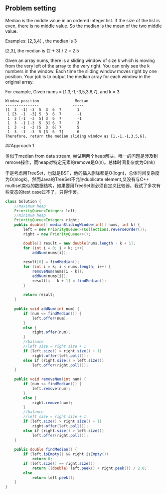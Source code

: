 ## Problem setting
Median is the middle value in an ordered integer list. If the size of the list is even, there is no middle value. So the median is the mean of the two middle value.

Examples: 
[2,3,4] , the median is 3

[2,3], the median is (2 + 3) / 2 = 2.5

Given an array nums, there is a sliding window of size k which is moving from the very left of the array to the very right. You can only see the k numbers in the window. Each time the sliding window moves right by one position. Your job is to output the median array for each window in the original array.

For example,
Given nums = [1,3,-1,-3,5,3,6,7], and k = 3.

```
Window position                Median
---------------               -----
[1  3  -1] -3  5  3  6  7       1
 1 [3  -1  -3] 5  3  6  7       -1
 1  3 [-1  -3  5] 3  6  7       -1
 1  3  -1 [-3  5  3] 6  7       3
 1  3  -1  -3 [5  3  6] 7       5
 1  3  -1  -3  5 [3  6  7]      6
Therefore, return the median sliding window as [1,-1,-1,3,5,6].
```

##Approach 1

类似于median from data stream, 尝试用两个heap解决。唯一的问题是涉及到remove操作，而heap对特定元素的remove是O(n)。总体时间复杂度为O(nk)

于是考虑用TreeSet，也就是BST，他的插入删除都是O(logn)，总体时间复杂度为O(nlogk)。然而Java的TreeSet不允许duplicate element,又没有与C++ multiset类似的数据结构，如果要用TreeSet则必须自定义比较器。我试了多次有些变态的test case过不了，只得作罢。

```java
class Solution {
    //maximum heap
    PriorityQueue<Integer> left;
    //minimum heap
    PriorityQueue<Integer> right;
    public double[] medianSlidingWindow(int[] nums, int k) {
        left = new PriorityQueue<>(Collections.reverseOrder());
        right = new PriorityQueue<>();

        double[] result = new double[nums.length - k + 1];
        for (int i = 0; i < k; i++) 
            addNum(nums[i]);
        
        result[0] = findMedian();
        for (int i = k; i < nums.length; i++) {
            removeNum(nums[i - k]);
            addNum(nums[i]);
            result[i - k + 1] = findMedian();
        }
        
        return result;
    }
    
    public void addNum(int num) {
        if (num <= findMedian()) {
            left.offer(num);
        }
        else {
            right.offer(num);
        }
        //balance
        //left size = right size + 1
        if (left.size() > right.size() + 1)
            right.offer(left.poll());
        else if (right.size() > left.size())
            left.offer(right.poll());
    }
    
    public void removeNum(int num) {
        if (num <= findMedian()) {
            left.remove(num);
        }
        else {
            right.remove(num);
        }
        //balance
        //left size = right size + 1
        if (left.size() > right.size() + 1)
            right.offer(left.poll());
        else if (right.size() > left.size())
            left.offer(right.poll());
    }
    
    public double findMedian() {
        if (left.isEmpty() && right.isEmpty())
            return 0;
        if (left.size() == right.size())
            return ((double) left.peek() + right.peek()) / 2.0;
        else
            return left.peek();
    }
}
```
